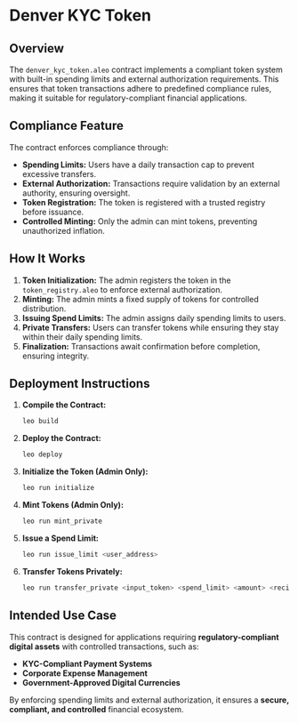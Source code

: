 # Denver KYC Token

## Overview
The `denver_kyc_token.aleo` contract implements a compliant token system with built-in spending limits and external authorization requirements. This ensures that token transactions adhere to predefined compliance rules, making it suitable for regulatory-compliant financial applications.

## Compliance Feature
The contract enforces compliance through:
- **Spending Limits:** Users have a daily transaction cap to prevent excessive transfers.
- **External Authorization:** Transactions require validation by an external authority, ensuring oversight.
- **Token Registration:** The token is registered with a trusted registry before issuance.
- **Controlled Minting:** Only the admin can mint tokens, preventing unauthorized inflation.

## How It Works
1. **Token Initialization:** The admin registers the token in the `token_registry.aleo` to enforce external authorization.
2. **Minting:** The admin mints a fixed supply of tokens for controlled distribution.
3. **Issuing Spend Limits:** The admin assigns daily spending limits to users.
4. **Private Transfers:** Users can transfer tokens while ensuring they stay within their daily spending limits.
5. **Finalization:** Transactions await confirmation before completion, ensuring integrity.

## Deployment Instructions
1. **Compile the Contract:**
   ```sh
   leo build
   ```
2. **Deploy the Contract:**
   ```sh
   leo deploy
   ```
3. **Initialize the Token (Admin Only):**
   ```sh
   leo run initialize
   ```
4. **Mint Tokens (Admin Only):**
   ```sh
   leo run mint_private
   ```
5. **Issue a Spend Limit:**
   ```sh
   leo run issue_limit <user_address>
   ```
6. **Transfer Tokens Privately:**
   ```sh
   leo run transfer_private <input_token> <spend_limit> <amount> <recipient> <epoch>
   ```

## Intended Use Case
This contract is designed for applications requiring **regulatory-compliant digital assets** with controlled transactions, such as:
- **KYC-Compliant Payment Systems**
- **Corporate Expense Management**
- **Government-Approved Digital Currencies**

By enforcing spending limits and external authorization, it ensures a **secure, compliant, and controlled** financial ecosystem.


